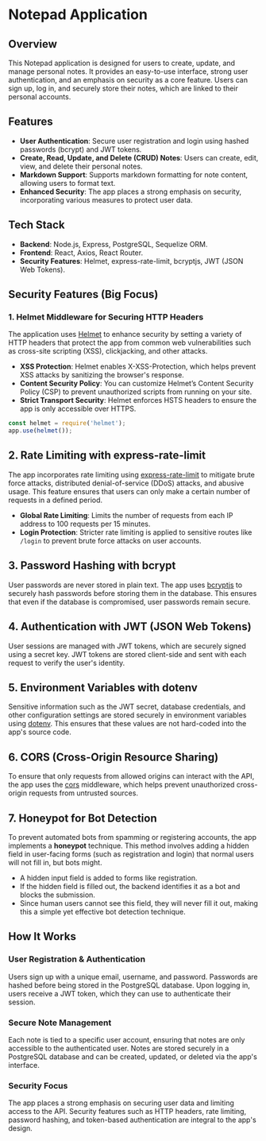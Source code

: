 # Notepad Application

## Overview

This Notepad application is designed for users to create, update, and manage personal notes. It provides an easy-to-use interface, strong user authentication, and an emphasis on security as a core feature. Users can sign up, log in, and securely store their notes, which are linked to their personal accounts.

## Features

- **User Authentication**: Secure user registration and login using hashed passwords (bcrypt) and JWT tokens.
- **Create, Read, Update, and Delete (CRUD) Notes**: Users can create, edit, view, and delete their personal notes.
- **Markdown Support**: Supports markdown formatting for note content, allowing users to format text.
- **Enhanced Security**: The app places a strong emphasis on security, incorporating various measures to protect user data.

## Tech Stack

- **Backend**: Node.js, Express, PostgreSQL, Sequelize ORM.
- **Frontend**: React, Axios, React Router.
- **Security Features**: Helmet, express-rate-limit, bcryptjs, JWT (JSON Web Tokens).

## Security Features (Big Focus)

### 1. **Helmet Middleware for Securing HTTP Headers**

The application uses [Helmet](https://github.com/helmetjs/helmet) to enhance security by setting a variety of HTTP headers that protect the app from common web vulnerabilities such as cross-site scripting (XSS), clickjacking, and other attacks.

- **XSS Protection**: Helmet enables X-XSS-Protection, which helps prevent XSS attacks by sanitizing the browser's response.
- **Content Security Policy**: You can customize Helmet’s Content Security Policy (CSP) to prevent unauthorized scripts from running on your site.
- **Strict Transport Security**: Helmet enforces HSTS headers to ensure the app is only accessible over HTTPS.

```javascript
const helmet = require('helmet');
app.use(helmet());
```

## 2. Rate Limiting with express-rate-limit

The app incorporates rate limiting using [express-rate-limit](https://github.com/nfriedly/express-rate-limit) to mitigate brute force attacks, distributed denial-of-service (DDoS) attacks, and abusive usage. This feature ensures that users can only make a certain number of requests in a defined period.

- **Global Rate Limiting**: Limits the number of requests from each IP address to 100 requests per 15 minutes.
- **Login Protection**: Stricter rate limiting is applied to sensitive routes like `/login` to prevent brute force attacks on user accounts.

## 3. Password Hashing with bcrypt

User passwords are never stored in plain text. The app uses [bcryptjs](https://www.npmjs.com/package/bcryptjs) to securely hash passwords before storing them in the database. This ensures that even if the database is compromised, user passwords remain secure.

## 4. Authentication with JWT (JSON Web Tokens)

User sessions are managed with JWT tokens, which are securely signed using a secret key. JWT tokens are stored client-side and sent with each request to verify the user's identity.

## 5. Environment Variables with dotenv

Sensitive information such as the JWT secret, database credentials, and other configuration settings are stored securely in environment variables using [dotenv](https://www.npmjs.com/package/dotenv). This ensures that these values are not hard-coded into the app's source code.

## 6. CORS (Cross-Origin Resource Sharing)

To ensure that only requests from allowed origins can interact with the API, the app uses the [cors](https://www.npmjs.com/package/cors) middleware, which helps prevent unauthorized cross-origin requests from untrusted sources.

## 7. Honeypot for Bot Detection
To prevent automated bots from spamming or registering accounts, the app implements a **honeypot** technique. This method involves adding a hidden field in user-facing forms (such as registration and login) that normal users will not fill in, but bots might.

 - A hidden input field is added to forms like registration.
  - If the hidden field is filled out, the backend identifies it as a bot and blocks the submission.
  - Since human users cannot see this field, they will never fill it out, making this a simple yet effective bot detection technique.


## How It Works

### User Registration & Authentication
Users sign up with a unique email, username, and password. Passwords are hashed before being stored in the PostgreSQL database. Upon logging in, users receive a JWT token, which they can use to authenticate their session.

### Secure Note Management
Each note is tied to a specific user account, ensuring that notes are only accessible to the authenticated user. Notes are stored securely in a PostgreSQL database and can be created, updated, or deleted via the app's interface.

### Security Focus
The app places a strong emphasis on securing user data and limiting access to the API. Security features such as HTTP headers, rate limiting, password hashing, and token-based authentication are integral to the app's design.

